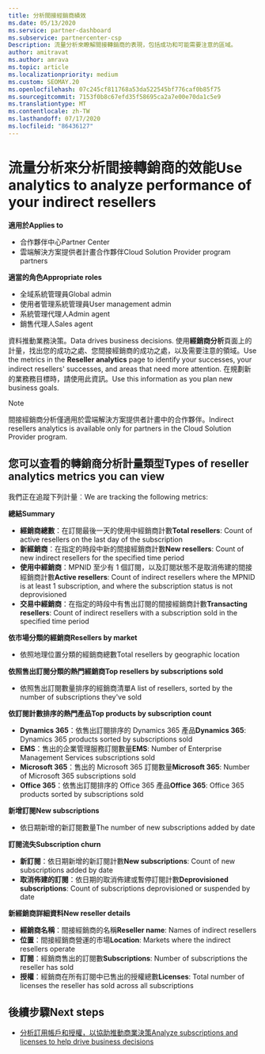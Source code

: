 ```yaml
---
title: 分析間接經銷商績效
ms.date: 05/13/2020
ms.service: partner-dashboard
ms.subservice: partnercenter-csp
Description: 流量分析來瞭解間接轉銷商的表現，包括成功和可能需要注意的區域。
author: amitravat
ms.author: amrava
ms.topic: article
ms.localizationpriority: medium
ms.custom: SEOMAY.20
ms.openlocfilehash: 07c245cf811768a53da522545bf776caf0b85f75
ms.sourcegitcommit: 7153f0b8c67efd35f58695ca2a7e00e70da1c5e9
ms.translationtype: MT
ms.contentlocale: zh-TW
ms.lasthandoff: 07/17/2020
ms.locfileid: "86436127"
---
```

# <a name="use-analytics-to-analyze-performance-of-your-indirect-resellers"></a><span data-ttu-id="5cf0d-103">流量分析來分析間接轉銷商的效能</span><span class="sxs-lookup"><span data-stu-id="5cf0d-103">Use analytics to analyze performance of your indirect resellers</span></span>

<span data-ttu-id="5cf0d-104">**適用於**</span><span class="sxs-lookup"><span data-stu-id="5cf0d-104">**Applies to**</span></span>

- <span data-ttu-id="5cf0d-105">合作夥伴中心</span><span class="sxs-lookup"><span data-stu-id="5cf0d-105">Partner Center</span></span>
- <span data-ttu-id="5cf0d-106">雲端解決方案提供者計畫合作夥伴</span><span class="sxs-lookup"><span data-stu-id="5cf0d-106">Cloud Solution Provider program partners</span></span>

<span data-ttu-id="5cf0d-107">**適當的角色**</span><span class="sxs-lookup"><span data-stu-id="5cf0d-107">**Appropriate roles**</span></span>

- <span data-ttu-id="5cf0d-108">全域系統管理員</span><span class="sxs-lookup"><span data-stu-id="5cf0d-108">Global admin</span></span>
- <span data-ttu-id="5cf0d-109">使用者管理系統管理員</span><span class="sxs-lookup"><span data-stu-id="5cf0d-109">User management admin</span></span>
- <span data-ttu-id="5cf0d-110">系統管理代理人</span><span class="sxs-lookup"><span data-stu-id="5cf0d-110">Admin agent</span></span>
- <span data-ttu-id="5cf0d-111">銷售代理人</span><span class="sxs-lookup"><span data-stu-id="5cf0d-111">Sales agent</span></span>

<span data-ttu-id="5cf0d-112">資料推動業務決策。</span><span class="sxs-lookup"><span data-stu-id="5cf0d-112">Data drives business decisions.</span></span> <span data-ttu-id="5cf0d-113">使用**經銷商分析**頁面上的計量，找出您的成功之處、您間接經銷商的成功之處，以及需要注意的領域。</span><span class="sxs-lookup"><span data-stu-id="5cf0d-113">Use the metrics in the **Reseller analytics** page to identify your successes, your indirect resellers' successes, and areas that need more attention.</span></span> <span data-ttu-id="5cf0d-114">在規劃新的業務務目標時，請使用此資訊。</span><span class="sxs-lookup"><span data-stu-id="5cf0d-114">Use this information as you plan new business goals.</span></span>

> [!NOTE]
> <span data-ttu-id="5cf0d-115">間接經銷商分析僅適用於雲端解決方案提供者計畫中的合作夥伴。</span><span class="sxs-lookup"><span data-stu-id="5cf0d-115">Indirect resellers analytics is available only for partners in the Cloud Solution Provider program.</span></span>

## <a name="types-of-reseller-analytics-metrics-you-can-view"></a><span data-ttu-id="5cf0d-116">您可以查看的轉銷商分析計量類型</span><span class="sxs-lookup"><span data-stu-id="5cf0d-116">Types of reseller analytics metrics you can view</span></span>

<span data-ttu-id="5cf0d-117">我們正在追蹤下列計量︰</span><span class="sxs-lookup"><span data-stu-id="5cf0d-117">We are tracking the following metrics:</span></span>

<span data-ttu-id="5cf0d-118">**總結**</span><span class="sxs-lookup"><span data-stu-id="5cf0d-118">**Summary**</span></span>  
 - <span data-ttu-id="5cf0d-119">**經銷商總數**：在訂閱最後一天的使用中經銷商計數</span><span class="sxs-lookup"><span data-stu-id="5cf0d-119">**Total resellers**: Count of active resellers on the last day of the subscription</span></span>  
 - <span data-ttu-id="5cf0d-120">**新經銷商**：在指定的時段中新的間接經銷商計數</span><span class="sxs-lookup"><span data-stu-id="5cf0d-120">**New resellers**: Count of new indirect resellers for the specified time period</span></span>  
 - <span data-ttu-id="5cf0d-121">**使用中經銷商**：MPNID 至少有 1 個訂閱，以及訂閱狀態不是取消佈建的間接經銷商計數</span><span class="sxs-lookup"><span data-stu-id="5cf0d-121">**Active resellers**: Count of indirect resellers where the MPNID is at least 1 subscription, and where the subscription status is not deprovisioned</span></span>  
 - <span data-ttu-id="5cf0d-122">**交易中經銷商**：在指定的時段中有售出訂閱的間接經銷商計數</span><span class="sxs-lookup"><span data-stu-id="5cf0d-122">**Transacting resellers**: Count of indirect resellers with a subscription sold in the specified time period</span></span>  

<span data-ttu-id="5cf0d-123">**依市場分類的經銷商**</span><span class="sxs-lookup"><span data-stu-id="5cf0d-123">**Resellers by market**</span></span>  
 - <span data-ttu-id="5cf0d-124">依照地理位置分類的經銷商總數</span><span class="sxs-lookup"><span data-stu-id="5cf0d-124">Total resellers by geographic location</span></span>  

<span data-ttu-id="5cf0d-125">**依照售出訂閱分類的熱門經銷商**</span><span class="sxs-lookup"><span data-stu-id="5cf0d-125">**Top resellers by subscriptions sold**</span></span>
 - <span data-ttu-id="5cf0d-126">依照售出訂閱數量排序的經銷商清單</span><span class="sxs-lookup"><span data-stu-id="5cf0d-126">A list of resellers, sorted by the number of subscriptions they've sold</span></span>  

<span data-ttu-id="5cf0d-127">**依訂閱計數排序的熱門產品**</span><span class="sxs-lookup"><span data-stu-id="5cf0d-127">**Top products by subscription count**</span></span>  
 - <span data-ttu-id="5cf0d-128">**Dynamics 365**：依售出訂閱排序的 Dynamics 365 產品</span><span class="sxs-lookup"><span data-stu-id="5cf0d-128">**Dynamics 365**: Dynamics 365 products sorted by subscriptions sold</span></span>  
 - <span data-ttu-id="5cf0d-129">**EMS**：售出的企業管理服務訂閱數量</span><span class="sxs-lookup"><span data-stu-id="5cf0d-129">**EMS**: Number of Enterprise Management Services subscriptions sold</span></span>  
 - <span data-ttu-id="5cf0d-130">**Microsoft 365**：售出的 Microsoft 365 訂閱數量</span><span class="sxs-lookup"><span data-stu-id="5cf0d-130">**Microsoft 365**: Number of Microsoft 365 subscriptions sold</span></span>  
 - <span data-ttu-id="5cf0d-131">**Office 365**：依售出訂閱排序的 Office 365 產品</span><span class="sxs-lookup"><span data-stu-id="5cf0d-131">**Office 365**: Office 365 products sorted by subscriptions sold</span></span>  

<span data-ttu-id="5cf0d-132">**新增訂閱**</span><span class="sxs-lookup"><span data-stu-id="5cf0d-132">**New subscriptions**</span></span>  
 - <span data-ttu-id="5cf0d-133">依日期新增的新訂閱數量</span><span class="sxs-lookup"><span data-stu-id="5cf0d-133">The number of new subscriptions added by date</span></span>  

<span data-ttu-id="5cf0d-134">**訂閱流失**</span><span class="sxs-lookup"><span data-stu-id="5cf0d-134">**Subscription churn**</span></span>  
 - <span data-ttu-id="5cf0d-135">**新訂閱**：依日期新增的新訂閱計數</span><span class="sxs-lookup"><span data-stu-id="5cf0d-135">**New subscriptions**: Count of new subscriptions added by date</span></span>  
 - <span data-ttu-id="5cf0d-136">**取消佈建的訂閱**：依日期的取消佈建或暫停訂閱計數</span><span class="sxs-lookup"><span data-stu-id="5cf0d-136">**Deprovisioned subscriptions**: Count of subscriptions deprovisioned or suspended by date</span></span>  

<span data-ttu-id="5cf0d-137">**新經銷商詳細資料**</span><span class="sxs-lookup"><span data-stu-id="5cf0d-137">**New reseller details**</span></span>  
 - <span data-ttu-id="5cf0d-138">**經銷商名稱**：間接經銷商的名稱</span><span class="sxs-lookup"><span data-stu-id="5cf0d-138">**Reseller name**: Names of indirect resellers</span></span>  
 - <span data-ttu-id="5cf0d-139">**位置**：間接經銷商營運的市場</span><span class="sxs-lookup"><span data-stu-id="5cf0d-139">**Location**: Markets where the indirect resellers operate</span></span>  
 - <span data-ttu-id="5cf0d-140">**訂閱**：經銷商售出的訂閱數</span><span class="sxs-lookup"><span data-stu-id="5cf0d-140">**Subscriptions**: Number of subscriptions the reseller has sold</span></span>  
 - <span data-ttu-id="5cf0d-141">**授權**：經銷商在所有訂閱中已售出的授權總數</span><span class="sxs-lookup"><span data-stu-id="5cf0d-141">**Licenses**: Total number of licenses the reseller has sold across all subscriptions</span></span>  
  
## <a name="next-steps"></a><span data-ttu-id="5cf0d-142">後續步驟</span><span class="sxs-lookup"><span data-stu-id="5cf0d-142">Next steps</span></span>

- [<span data-ttu-id="5cf0d-143">分析訂用帳戶和授權，以協助推動商業決策</span><span class="sxs-lookup"><span data-stu-id="5cf0d-143">Analyze subscriptions and licenses to help drive business decisions</span></span>](analyze-subscriptions-licenses.md)